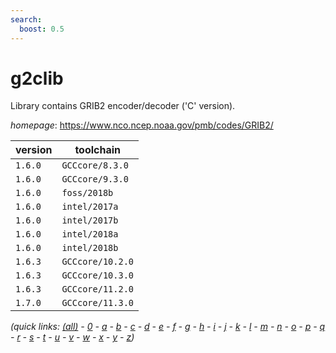 ```yaml
---
search:
  boost: 0.5
---
```

# g2clib

Library contains GRIB2 encoder/decoder ('C' version).

*homepage*: <https://www.nco.ncep.noaa.gov/pmb/codes/GRIB2/>

version | toolchain
--------|----------
``1.6.0`` | ``GCCcore/8.3.0``
``1.6.0`` | ``GCCcore/9.3.0``
``1.6.0`` | ``foss/2018b``
``1.6.0`` | ``intel/2017a``
``1.6.0`` | ``intel/2017b``
``1.6.0`` | ``intel/2018a``
``1.6.0`` | ``intel/2018b``
``1.6.3`` | ``GCCcore/10.2.0``
``1.6.3`` | ``GCCcore/10.3.0``
``1.6.3`` | ``GCCcore/11.2.0``
``1.7.0`` | ``GCCcore/11.3.0``


*(quick links: [(all)](../index.md) - [0](../0/index.md) - [a](../a/index.md) - [b](../b/index.md) - [c](../c/index.md) - [d](../d/index.md) - [e](../e/index.md) - [f](../f/index.md) - [g](../g/index.md) - [h](../h/index.md) - [i](../i/index.md) - [j](../j/index.md) - [k](../k/index.md) - [l](../l/index.md) - [m](../m/index.md) - [n](../n/index.md) - [o](../o/index.md) - [p](../p/index.md) - [q](../q/index.md) - [r](../r/index.md) - [s](../s/index.md) - [t](../t/index.md) - [u](../u/index.md) - [v](../v/index.md) - [w](../w/index.md) - [x](../x/index.md) - [y](../y/index.md) - [z](../z/index.md))*

